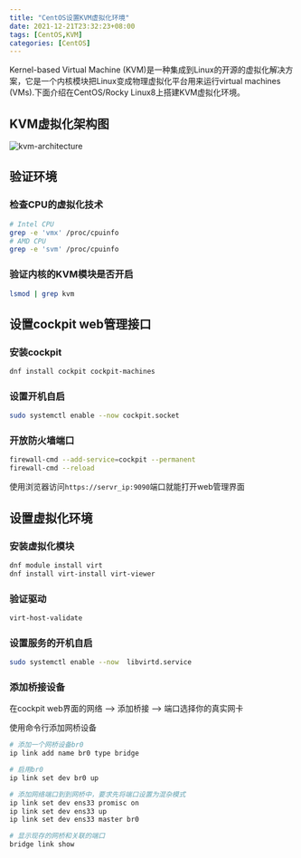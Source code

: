 ```yaml
---
title: "CentOS设置KVM虚拟化环境"
date: 2021-12-21T23:32:23+08:00
tags: [CentOS,KVM]
categories: [CentOS]
---
```


Kernel-based Virtual Machine (KVM)是一种集成到Linux的开源的虚拟化解决方案，它是一个内核模块把Linux变成物理虚拟化平台用来运行virtual machines (VMs).下面介绍在CentOS/Rocky Linux8上搭建KVM虚拟化环境。

<!--more-->

## KVM虚拟化架构图

![kvm-architecture](https://hugoblog-img-1251694304.cos.ap-guangzhou.myqcloud.com/blog/kvm-architecture.png "KVM")

## 验证环境

### 检查CPU的虚拟化技术

```bash
# Intel CPU
grep -e 'vmx' /proc/cpuinfo
# AMD CPU
grep -e 'svm' /proc/cpuinfo
```

### 验证内核的KVM模块是否开启

```bash
lsmod | grep kvm
```

## 设置cockpit web管理接口

### 安装cockpit

```bash
dnf install cockpit cockpit-machines
```

### 设置开机自启

```bash
sudo systemctl enable --now cockpit.socket
```

### 开放防火墙端口

```bash
firewall-cmd --add-service=cockpit --permanent
firewall-cmd --reload
```

使用浏览器访问`https://servr_ip:9090`端口就能打开web管理界面

## 设置虚拟化环境

### 安装虚拟化模块

```bash
dnf module install virt
dnf install virt-install virt-viewer
```

### 验证驱动

```bash
virt-host-validate
```

### 设置服务的开机自启

```bash
sudo systemctl enable --now  libvirtd.service
```

### 添加桥接设备

在cockpit web界面的网络 --> 添加桥接 --> 端口选择你的真实网卡



使用命令行添加网桥设备

```bash
# 添加一个网桥设备br0
ip link add name br0 type bridge

# 启用br0
ip link set dev br0 up

# 添加网络端口到到网桥中，要求先将端口设置为混杂模式
ip link set dev ens33 promisc on
ip link set dev ens33 up
ip link set dev ens33 master br0

# 显示现存的网桥和关联的端口
bridge link show
```
